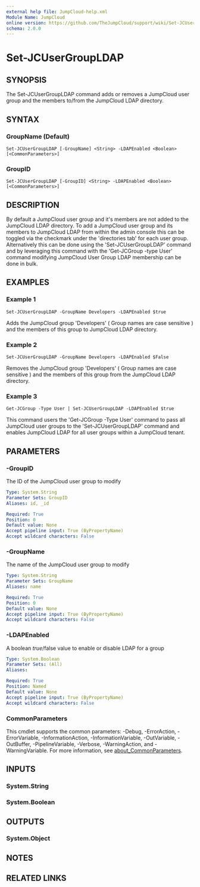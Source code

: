 ```yaml
---
external help file: JumpCloud-help.xml
Module Name: JumpCloud
online version: https://github.com/TheJumpCloud/support/wiki/Set-JCUserGroupLDAP
schema: 2.0.0
---
```


# Set-JCUserGroupLDAP

## SYNOPSIS
The Set-JCUserGroupLDAP command adds or removes a JumpCloud user group and the members to/from the JumpCloud LDAP directory.

## SYNTAX

### GroupName (Default)
```
Set-JCUserGroupLDAP [-GroupName] <String> -LDAPEnabled <Boolean> [<CommonParameters>]
```

### GroupID
```
Set-JCUserGroupLDAP [-GroupID] <String> -LDAPEnabled <Boolean> [<CommonParameters>]
```

## DESCRIPTION
By default a JumpCloud user group and it's members are not added to the JumpCloud LDAP directory.
To add a JumpCloud user group and its members to JumpCloud LDAP from within the admin console this can be toggled via the checkmark under the 'directories tab' for each user group.
Alternatively this can be done using the 'Set-JCUserGroupLDAP' command and by leveraging this command with the 'Get-JCGroup -type User' command modifying JumpCloud User Group LDAP membership can be done in bulk.

## EXAMPLES

### Example 1
```
Set-JCUserGroupLDAP -GroupName Developers -LDAPEnabled $true
```

Adds the JumpCloud group 'Developers' ( Group names are case sensitive ) and the members of this group to JumpCloud LDAP directory.

### Example 2
```
Set-JCUserGroupLDAP -GroupName Developers -LDAPEnabled $False
```

Removes the JumpCloud group 'Developers' ( Group names are case sensitive ) and the members of this group from the JumpCloud LDAP directory.

### Example 3
```
Get-JCGroup -Type User | Set-JCUserGroupLDAP -LDAPEnabled $true
```

This command users the 'Get-JCGroup -Type User' command to pass all JumpCloud user groups to the 'Set-JCUserGroupLDAP' command and enables JumpCloud LDAP for all user groups within a JumpCloud tenant.

## PARAMETERS

### -GroupID
The ID of the JumpCloud user group to modify

```yaml
Type: System.String
Parameter Sets: GroupID
Aliases: id, _id

Required: True
Position: 0
Default value: None
Accept pipeline input: True (ByPropertyName)
Accept wildcard characters: False
```

### -GroupName
The name of the JumpCloud user group to modify

```yaml
Type: System.String
Parameter Sets: GroupName
Aliases: name

Required: True
Position: 0
Default value: None
Accept pipeline input: True (ByPropertyName)
Accept wildcard characters: False
```

### -LDAPEnabled
A boolean $true/$false value to enable or disable LDAP for a group

```yaml
Type: System.Boolean
Parameter Sets: (All)
Aliases:

Required: True
Position: Named
Default value: None
Accept pipeline input: True (ByPropertyName)
Accept wildcard characters: False
```

### CommonParameters
This cmdlet supports the common parameters: -Debug, -ErrorAction, -ErrorVariable, -InformationAction, -InformationVariable, -OutVariable, -OutBuffer, -PipelineVariable, -Verbose, -WarningAction, and -WarningVariable. For more information, see [about_CommonParameters](http://go.microsoft.com/fwlink/?LinkID=113216).

## INPUTS

### System.String
### System.Boolean
## OUTPUTS

### System.Object
## NOTES

## RELATED LINKS
